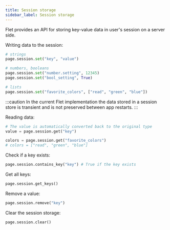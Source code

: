 ```yaml
---
title: Session storage
sidebar_label: Session storage
---
```


Flet provides an API for storing key-value data in user's session on a server side.

Writing data to the session:

```python
# strings
page.session.set("key", "value")

# numbers, booleans
page.session.set("number.setting", 12345)
page.session.set("bool_setting", True)

# lists
page.session.set("favorite_colors", ["read", "green", "blue"])
```

:::caution
In the current Flet implementation the data stored in a session store is transient and is not preserved between app restarts.
:::

Reading data:

```python
# The value is automatically converted back to the original type
value = page.session.get("key")

colors = page.session.get("favorite_colors")
# colors = ["read", "green", "blue"]
```

Check if a key exists:

```python
page.session.contains_key("key") # True if the key exists
```

Get all keys:

```python
page.session.get_keys()
```

Remove a value:

```python
page.session.remove("key")
```

Clear the session storage:

```python
page.session.clear()
```